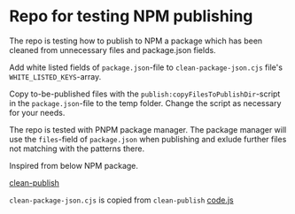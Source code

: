 # Repo for testing NPM publishing
The repo is testing how to publish to NPM a package which has been cleaned from unnecessary files and package.json fields.

Add white listed fields of `package.json`-file to `clean-package-json.cjs` file's `WHITE_LISTED_KEYS`-array.

Copy to-be-published files with the `publish:copyFilesToPublishDir`-script in the `package.json`-file to the temp folder. Change the script as necessary for your needs.

The repo is tested with PNPM package manager. The package manager will use the `files`-field of `package.json` when publishing and exlude further files not matching with the patterns there.

Inspired from below NPM package.

[clean-publish](https://www.npmjs.com/package/clean-publish)

`clean-package-json.cjs` is copied from `clean-publish` [code.js](https://github.com/shashkovdanil/clean-publish/blob/master/core.js)
